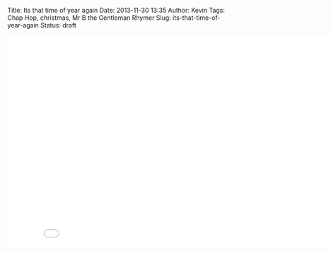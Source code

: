 Title: Its that time of year again
Date: 2013-11-30 13:35
Author: Kevin
Tags: Chap Hop, christmas, Mr B the Gentleman Rhymer
Slug: its-that-time-of-year-again
Status: draft

<iframe src="//www.youtube-nocookie.com/embed/9QvShuDV3is" height="480" width="853" allowfullscreen frameborder="0"></iframe>
